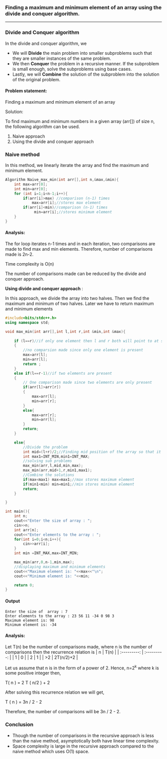 ### Finding a maximum and minimum element of an array using the divide and conquer algorithm.

---
### Divide and Conquer algorithm

In the divide and conquer algorithm, we
* We will  **Divide** the main problem into smaller subproblems such that they are smaller instances of the same problem.
* We then **Conquer** the problem in a recursive manner. If the subproblem is small enough, solve the subproblems using base cases.
* Lastly, we will **Combine** the solution of the subproblem into the solution of the original problem.


#### Problem statement:

Finding a maximum and minimum element of an array

Solution:


To find maximum and minimum numbers in a given array (arr[]) of size n, the following algorithm can be used.

1. Naive approach
2. Using the divide and conquer approach

### Naive method

 In this method, we linearly iterate the array and find the maximum and minimum element.

```C++
Algorithm Naive_max_min(int arr[],int n,&max,&min){
    int max=arr[0];
    int min=arr[0];
    for (int i=1;i<n-1;i++){
        if(arr[i]>max) //comparison (n-1) times
            max=arr[i];//stores max element
        if(arr[i]<min)//comparison (n-1) times
             min=arr[i];//stores minimum element
    }
}
```
#### Analysis:


The for loop iterates n-1 times and in each iteration, two comparisons are made to find max and min elements. Therefore, number of comparisons made is 2n-2.

Time complexity is O(n)

The number of comparisons made can be reduced by the divide and conquer approach.

 **Using divide and conquer approach** :


In this approach, we divide the array into two halves. Then we find the maximum and minimum of two halves. Later we have to return maximum and minimum elements 

```C++
#include<bits/stdc++.h>
using namespace std;

void max_min(int arr[],int l,int r,int &min,int &max){
    
    if (l==r)//if only one element then l and r both will point to at same element
    {
        //no comparsion made since only one element is present
        max=arr[l];
        min=arr[l];
        return ;
    }
    else if(l==r-1)//if two elements are present
    {
        // One comparison made since two elements are only present
        if(arr[l]>arr[r])
        {
            max=arr[l];
            min=arr[r];
        }
        else{
            max=arr[r];
            min=arr[l];    
        }
        return;
    }

    else{
        //Divide the problem
        int mid=(l+r)/2;//Finding mid position of the array so that it can be divided into two halves
        int max1=INT_MIN,min1=INT_MAX;
        //solving sub problems
        max_min(arr,l,mid,min,max);
        max_min(arr,mid+1,r,min1,max1);
        //Combine the solutions
        if(max<max1) max=max1;//max stores maximum element
        if(min1<min) min=min1;//min stores minimum element
        return;
    }

}

int main(){
    int n;
    cout<<"Enter the size of array : ";
    cin>>n;
    int arr[n];
    cout<<"Enter elements to the array : "; 
    for(int i=0;i<n;i++){
        cin>>arr[i];
    }
    int min =INT_MAX,max=INT_MIN;

    max_min(arr,0,n-1,min,max);
    //displaying maximum and minimum elements
    cout<<"Maximum element is: "<<max<<"\n";
    cout<<"Minimum element is: "<<min;

    return 0;
}

```
#### Output

```
Enter the size of  array : 7
Enter elements to the array : 23 56 11 -34 0 98 3
Maximum element is: 98
Minimum element is: -34
```

#### Analysis:


Let T(n) be the number of comparisons made, where n is the number of comparisons then the recurrence relation is
|   n         |    T(n)     |
| :---------: | :---------: |
| 1           |     0       |
| 2           |     1       |
| >2          | 2T(n/2)+2   |

Let us assume that n is in the form of a power of 2. Hence, n=2<sup>k</sup> where k is some positive integer then,

T( n ) = 2 T ( n/2 ) + 2

After solving this recurrence relation we will get,

T ( n ) = 3n / 2 - 2

Therefore, the number of comparisons will be 3n / 2 - 2.

### Conclusion


* Though the number of comparisons in the recursive approach is less than the naive method, asymptotically both have linear time complexity.  
* Space complexity is large in the recursive approach compared to the naive method which uses  O(1) space.
 
